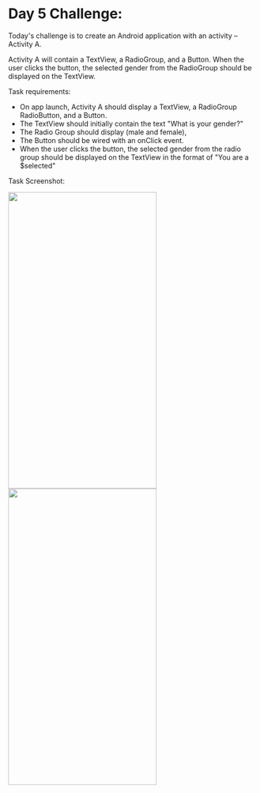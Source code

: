 # Day 5 Challenge:

Today's challenge is to create an Android application with an activity – Activity A.

Activity A will contain a TextView, a RadioGroup, and a Button. When the user clicks the button, the selected gender from the RadioGroup should be displayed on the TextView.

Task requirements:

- On app launch, Activity A should display a TextView, a RadioGroup RadioButton, and a Button.
- The TextView should initially contain the text "What is your gender?"
- The Radio Group should  display (male and female), 
- The Button should be wired with an onClick event.
- When the user clicks the button, the selected gender from the radio group should be displayed on the TextView in the format of "You are a $selected"

Task Screenshot:

<img src ="https://github.com/Vivek-Jadhav27/75DaysOfAndroidDevChallenge/assets/85949907/011304eb-88f1-4b81-aee8-55c5665b4cbf" height=600 width =300>
<img src ="https://github.com/Vivek-Jadhav27/75DaysOfAndroidDevChallenge/assets/85949907/457e1d7e-ae88-413c-923f-8a64c5fc0d0c" height=600 width =300>


